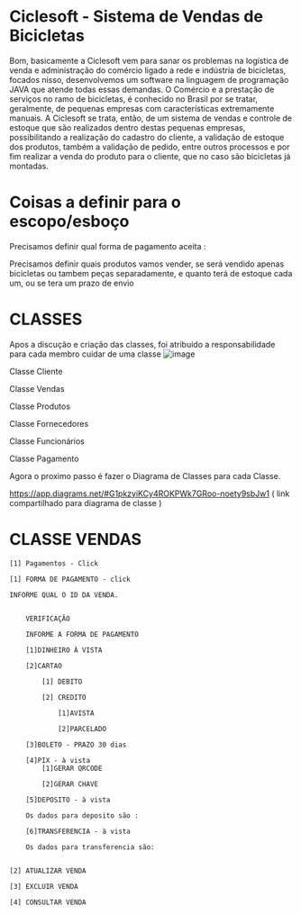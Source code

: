 # Ciclesoft - Sistema de Vendas de Bicicletas

Bom, basicamente a Ciclesoft vem para sanar os problemas na logística de venda e administração do comércio ligado a rede e indústria de bicicletas, focados nisso,
desenvolvemos um software na linguagem de programação JAVA que atende todas essas demandas. O Comércio e a prestação de serviços no ramo de bicicletas, é conhecido no 
Brasil por se tratar, geralmente, de pequenas empresas com características extremamente manuais. A Ciclesoft se trata, então, de um sistema de vendas e controle de 
estoque que são realizados dentro destas pequenas empresas, possibilitando a realização do cadastro do cliente, a validação de estoque dos produtos, também a validação 
de pedido, entre outros processos e por fim realizar a venda do produto para o cliente, que no caso são bicicletas já montadas.


# Coisas a definir para o escopo/esboço

Precisamos definir qual forma de pagamento aceita : 

Precisamos definir quais produtos vamos vender, se será vendido apenas bicicletas ou tambem peças separadamente, e quanto terá de estoque cada um,
ou se tera um prazo de envio


# CLASSES 

Apos a discução e criação das classes, foi atribuido a responsabilidade para cada membro cuidar de uma classe 
![image](https://user-images.githubusercontent.com/119326011/225166173-6f264939-7962-4d63-af4f-37fe6d7a75af.png)


Classe Cliente

Classe Vendas

Classe Produtos

Classe Fornecedores

Classe Funcionários

Classe Pagamento


Agora o proximo passo é fazer o Diagrama de Classes para cada Classe.

https://app.diagrams.net/#G1pkzyiKCy4ROKPWk7GRoo-noety9sbJw1  ( link compartilhado para diagrama de classe )





# CLASSE VENDAS

	[1] Pagamentos - Click

	[1] FORMA DE PAGAMENTO - click

	INFORME QUAL O ID DA VENDA.


		VERIFICAÇÃO

		INFORME A FORMA DE PAGAMENTO

		[1]DINHEIRO À VISTA
	
		[2]CARTAO
	
			[1] DEBITO
		
			[2] CREDITO
		
				[1]AVISTA
			
				[2]PARCELADO
			
		[3]BOLETO - PRAZO 30 dias
	
		[4]PIX - à vista
			[1]GERAR QRCODE

			[2]GERAR CHAVE
	
		[5]DEPOSITO - à vista
	
		Os dados para deposito são :
	
		[6]TRANSFERENCIA - à vista
	
		Os dados para transferencia são:


	[2] ATUALIZAR VENDA

	[3] EXCLUIR VENDA

	[4] CONSULTAR VENDA

